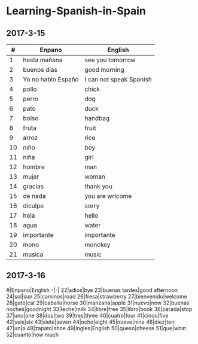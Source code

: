 # Learning-Spanish-in-Spain
2017-3-15
---

#|Enpano|English
-|-|-|
1|hasta mañana|see you tomorrow
2|buenos días|good morning
3|Yo no hablo Españo|I can not speak Spanish
4|pollo|chick
5|perro|dog
6|pato|duck
7|bolso|handbag
8|fruta|fruit
9|arroz|rice
10|niño|boy
11|niña|girl
12|hombre|man
13|mujer|woman
14|gracias|thank you
15|de nada|you are wrlcome
16|diculpe|sorry
17|hola|hello
18|agua|water
19|importante|importante
20|mono|monckey
21|musica|music


2017-3-16
---

#|Enpano|English
-|-|
22|adios|bye
23|buenas tardes|good afternoon
24|sol|sun
25|caminos|road
26|fresa|strawberry
27|bienvenido|welcome
28|gato|cat
29|caballo|horse
30|manzana|apple
31|nuevo|new
32|buenas noches|goodnight
33|leche|milk
34|libre|free
35|libro|book
36|parada|stop
37|uno|one
38|dos|two
39|tres|three
40|cuatro|four
41|cinco|five
42|seis|six
43|siete|seven
44|ocho|eight
45|nueve|nine
46|diez|ten
47|un|a
48|zapato|shoe
49|Ingles|English
50|queso|cheese
51|que|what
52|cuanto|how much
